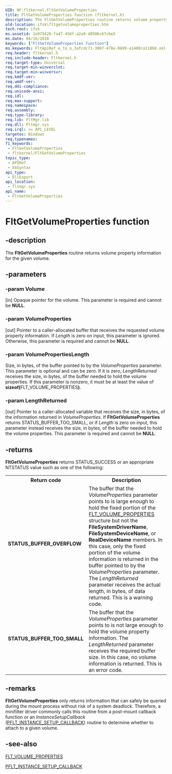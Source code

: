 ```yaml
---
UID: NF:fltkernel.FltGetVolumeProperties
title: FltGetVolumeProperties function (fltkernel.h)
description: The FltGetVolumeProperties routine returns volume property information for the given volume.
old-location: ifsk\fltgetvolumeproperties.htm
tech.root: ifsk
ms.assetid: 1e975626-fa47-456f-a2a9-48506c67cbe5
ms.date: 04/16/2018
keywords: ["FltGetVolumeProperties function"]
ms.keywords: FltApiRef_e_to_o_3afcdc71-3007-478e-8699-a1480ca118b8.xml, FltGetVolumeProperties, FltGetVolumeProperties routine [Installable File System Drivers], fltkernel/FltGetVolumeProperties, ifsk.fltgetvolumeproperties
req.header: fltkernel.h
req.include-header: Fltkernel.h
req.target-type: Universal
req.target-min-winverclnt: 
req.target-min-winversvr: 
req.kmdf-ver: 
req.umdf-ver: 
req.ddi-compliance: 
req.unicode-ansi: 
req.idl: 
req.max-support: 
req.namespace: 
req.assembly: 
req.type-library: 
req.lib: FltMgr.lib
req.dll: Fltmgr.sys
req.irql: <= APC_LEVEL
targetos: Windows
req.typenames: 
f1_keywords:
 - FltGetVolumeProperties
 - fltkernel/FltGetVolumeProperties
topic_type:
 - APIRef
 - kbSyntax
api_type:
 - DllExport
api_location:
 - fltmgr.sys
api_name:
 - FltGetVolumeProperties
---
```


# FltGetVolumeProperties function


## -description

The <b>FltGetVolumeProperties</b> routine returns volume property information for the given volume.

## -parameters

### -param Volume 

[in]
Opaque pointer for the volume. This parameter is required and cannot be <b>NULL</b>.

### -param VolumeProperties 

[out]
Pointer to a caller-allocated buffer that receives the requested volume property information. If <i>Length</i> is zero on input, this parameter is ignored. Otherwise, this parameter is required and cannot be <b>NULL</b>.

### -param VolumePropertiesLength

<p>Size, in bytes, of the buffer pointed to by the <i>VolumeProperties</i> parameter. This parameter is optional and can be zero. If it is zero, <i>LengthReturned</i> receives the size, in bytes, of the buffer needed to hold the volume properties. If this parameter is nonzero, it must be at least the value of <b>sizeof(</b>FLT_VOLUME_PROPERTIES<b>)</b>. </p>

### -param LengthReturned 

[out]
Pointer to a caller-allocated variable that receives the size, in bytes, of the information returned in <i>VolumeProperties</i>. If <b>FltGetVolumeProperties</b> returns STATUS_BUFFER_TOO_SMALL, or if <i>Length</i> is zero on input, this parameter instead receives the size, in bytes, of the buffer needed to hold the volume properties. This parameter is required and cannot be <b>NULL</b>.

## -returns

<b>FltGetVolumeProperties</b> returns STATUS_SUCCESS or an appropriate NTSTATUS value such as one of the following: 

<table>
<tr>
<th>Return code</th>
<th>Description</th>
</tr>
<tr>
<td width="40%">
<dl>
<dt><b>STATUS_BUFFER_OVERFLOW</b></dt>
</dl>
</td>
<td width="60%">
The buffer that the <i>VolumeProperties</i> parameter points to is large enough to hold the fixed portion of the <a href="/windows-hardware/drivers/ddi/fltkernel/ns-fltkernel-_flt_volume_properties">FLT_VOLUME_PROPERTIES</a> structure but not the <b>FileSystemDriverName</b>, <b>FileSystemDeviceName</b>, or <b>RealDeviceName</b> members. In this case, only the fixed portion of the volume information is returned in the buffer pointed to by the <i>VolumeProperties</i> parameter. The <i>LengthReturned</i> parameter receives the actual length, in bytes, of data returned. This is a warning code. 

</td>
</tr>
<tr>
<td width="40%">
<dl>
<dt><b>STATUS_BUFFER_TOO_SMALL</b></dt>
</dl>
</td>
<td width="60%">
The buffer that the <i>VolumeProperties</i> parameter points to is not large enough to hold the volume property information. The <i>LengthReturned</i> parameter receives the required buffer size. In this case, no volume information is returned. This is an error code. 

</td>
</tr>
</table>

## -remarks

<b>FltGetVolumeProperties</b> only returns information that can safely be queried during the mount process without risk of a system deadlock. Therefore, a minifilter driver commonly calls this routine from a post-mount callback function or an <i>InstanceSetupCallback</i> (<a href="/windows-hardware/drivers/ddi/fltkernel/nc-fltkernel-pflt_instance_setup_callback">PFLT_INSTANCE_SETUP_CALLBACK</a>) routine to determine whether to attach to a given volume.

## -see-also

<a href="/windows-hardware/drivers/ddi/fltkernel/ns-fltkernel-_flt_volume_properties">FLT_VOLUME_PROPERTIES</a>



<a href="/windows-hardware/drivers/ddi/fltkernel/nc-fltkernel-pflt_instance_setup_callback">PFLT_INSTANCE_SETUP_CALLBACK</a>